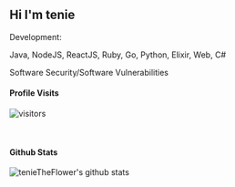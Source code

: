 ## Hi I'm tenie 




Development:

Java, NodeJS, ReactJS, Ruby, Go, Python, Elixir, Web, C#

Software Security/Software Vulnerabilities


#### Profile Visits 

![visitors](https://visitor-badge.glitch.me/badge?page_id=tenieTheFlower.tenieTheFlower)


<br >

#### Github Stats

![tenieTheFlower's github stats](https://github-readme-stats.vercel.app/api?username=tenieTheFlower&count_private=true&theme=tokyonight&hide=contribs,prs)

</details>

